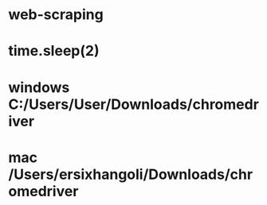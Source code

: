 # web-scraping


# time.sleep(2)
# windows C:/Users/User/Downloads/chromedriver
# mac /Users/ersixhangoli/Downloads/chromedriver